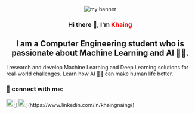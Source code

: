<!--
**KhaingNaing/KhaingNaing** is a ✨ _special_ ✨ repository because its `README.md` (this file) appears on your GitHub profile.

Here are some ideas to get you started:

- 🔭 I’m currently working on ...
- 🌱 I’m currently learning ...
- 👯 I’m looking to collaborate on ...
- 🤔 I’m looking for help with ...
- 💬 Ask me about ...
- 📫 How to reach me: ...
- 😄 Pronouns: ...
- ⚡ Fun fact: ...
-->
<p align="center">
<img src="https://github.com/KhaingNaing/KhaingNaing/assets/43476027/d4f9619c-2921-4949-92df-b1a6ee9e9eb5" alt="my banner">
</p>

<h3 align="center">
Hi there 👋, I'm <span style='color: red;'>Khaing</span> 
</h3>

<h2 align="center">
I am a Computer Engineering student who is passionate about Machine Learning and AI 🤖🧠.
</h2>

I research and develop Machine Learning and Deep Learning solutions for real-world challenges. Learn how AI 🦾🤖 can make human life better.

### 🤝 connect with me:
<a href="https://www.linkedin.com/in/khaingnaing/" target="_blank" rel="nofollow">
    <img src="https://github.com/KhaingNaing/KhaingNaing/assets/43476027/a07676de-e24d-44c4-a749-4b7f1c098506" alt="Khaing | Linkedin" width="22px" height="22px" />
</a>
[<img src="https://github.com/KhaingNaing/KhaingNaing/assets/43476027/a07676de-e24d-44c4-a749-4b7f1c098506" alt="Khaing | Linkedin" width="22px" height="22px" />](https://www.linkedin.com/in/khaingnaing/)



